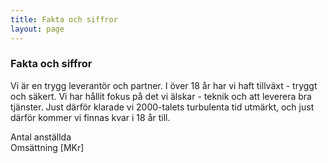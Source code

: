 ```yaml
---
title: Fakta och siffror
layout: page
---
```


### Fakta och siffror
Vi är en trygg leverantör och partner. I över 18 år har vi haft tillväxt - tryggt och säkert. Vi har hållit fokus på det vi älskar - teknik och att leverera bra tjänster. Just därför klarade vi 2000-talets turbulenta tid utmärkt, och just därför kommer vi finnas kvar i 18 år till.
  
<canvas id="financialNumbers" width=840 height=300></canvas>

<div class="legend">
	<div class="employees">
    	<div class="box"></div>
      	<span class="text"> Antal anställda</span>
 	</div>
	<div class="turnover">
    	<div class="box"></div>
      	<span class="text"> Omsättning [MKr]</span>
 	</div>
</div>